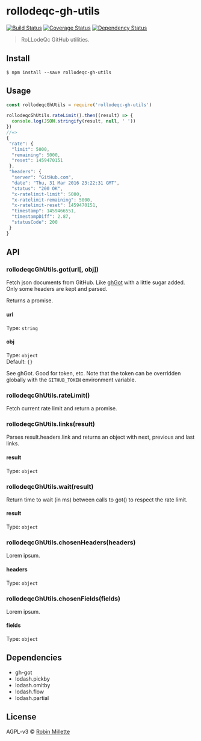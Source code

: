 # rollodeqc-gh-utils
[![Build Status](https://travis-ci.org/millette/rollodeqc-gh-utils.svg?branch=master)](https://travis-ci.org/millette/rollodeqc-gh-utils)
[![Coverage Status](https://coveralls.io/repos/github/millette/rollodeqc-gh-utils/badge.svg?branch=master)](https://coveralls.io/github/millette/rollodeqc-gh-utils?branch=master)
[![Dependency Status](https://gemnasium.com/badges/github.com/millette/ollodeqc-gh-utils.svg)](https://gemnasium.com/github.com/millette/ollodeqc-gh-utils)
> RoLLodeQc GitHub utilities.

## Install
```
$ npm install --save rollodeqc-gh-utils
```

## Usage
```js
const rollodeqcGhUtils = require('rollodeqc-gh-utils')

rollodeqcGhUtils.rateLimit().then((result) => {
  console.log(JSON.stringify(result, null, ' '))
})
//=>
{
 "rate": {
  "limit": 5000,
  "remaining": 5000,
  "reset": 1459470151
 },
 "headers": {
  "server": "GitHub.com",
  "date": "Thu, 31 Mar 2016 23:22:31 GMT",
  "status": "200 OK",
  "x-ratelimit-limit": 5000,
  "x-ratelimit-remaining": 5000,
  "x-ratelimit-reset": 1459470151,
  "timestamp": 1459466551,
  "timestampDiff": 2.87,
  "statusCode": 200
 }
}
```

## API
### rollodeqcGhUtils.got(url[, obj])
Fetch json documents from GitHub.
Like [ghGot](https://github.com/sindresorhus/gh-got)
with a little sugar added. Only some headers are kept and parsed.

Returns a promise.

#### url
Type: `string`

#### obj
Type: `object`<br>
Default: `{}`

See ghGot. Good for token, etc.
Note that the token can be overridden globally with the `GITHUB_TOKEN` environment variable.

### rollodeqcGhUtils.rateLimit()
Fetch current rate limit and return a promise.

### rollodeqcGhUtils.links(result)
Parses result.headers.link and returns an object with next, previous and last links.

#### result
Type: `object`

### rollodeqcGhUtils.wait(result)
Return time to wait (in ms) between calls to got() to respect the rate limit.

#### result
Type: `object`

### rollodeqcGhUtils.chosenHeaders(headers)
Lorem ipsum.

#### headers
Type: `object`

### rollodeqcGhUtils.chosenFields(fields)
Lorem ipsum.

#### fields
Type: `object`

## Dependencies
* gh-got
* lodash.pickby
* lodash.omitby
* lodash.flow
* lodash.partial

## License
AGPL-v3 © [Robin Millette](http://robin.millette.info)
